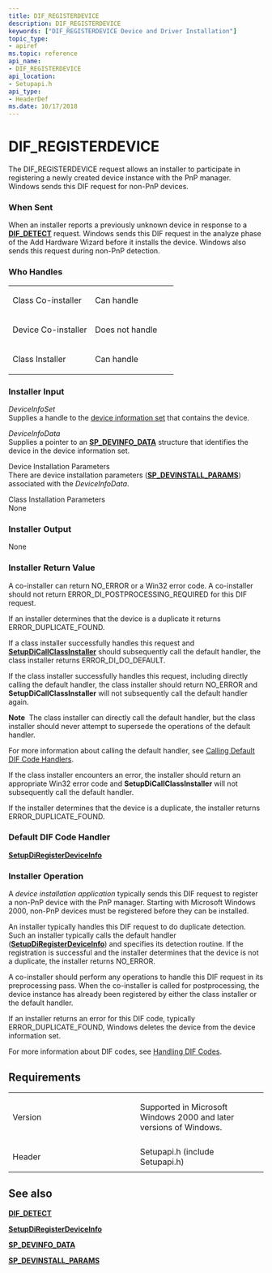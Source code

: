 ```yaml
---
title: DIF_REGISTERDEVICE
description: DIF_REGISTERDEVICE
keywords: ["DIF_REGISTERDEVICE Device and Driver Installation"]
topic_type:
- apiref
ms.topic: reference
api_name:
- DIF_REGISTERDEVICE
api_location:
- Setupapi.h
api_type:
- HeaderDef
ms.date: 10/17/2018
---
```


# DIF_REGISTERDEVICE


The DIF_REGISTERDEVICE request allows an installer to participate in registering a newly created device instance with the PnP manager. Windows sends this DIF request for non-PnP devices.

### When Sent

When an installer reports a previously unknown device in response to a [**DIF_DETECT**](dif-detect.md) request. Windows sends this DIF request in the analyze phase of the Add Hardware Wizard before it installs the device. Windows also sends this request during non-PnP detection.

### Who Handles

<table>
<colgroup>
<col width="50%" />
<col width="50%" />
</colgroup>
<tbody>
<tr class="odd">
<td align="left"><p>Class Co-installer</p></td>
<td align="left"><p>Can handle</p></td>
</tr>
<tr class="even">
<td align="left"><p>Device Co-installer</p></td>
<td align="left"><p>Does not handle</p></td>
</tr>
<tr class="odd">
<td align="left"><p>Class Installer</p></td>
<td align="left"><p>Can handle</p></td>
</tr>
</tbody>
</table>

 

### Installer Input

<a href="" id="deviceinfoset"></a>*DeviceInfoSet*  
Supplies a handle to the [device information set](./device-information-sets.md) that contains the device.

<a href="" id="deviceinfodata"></a>*DeviceInfoData*  
Supplies a pointer to an [**SP_DEVINFO_DATA**](/windows/win32/api/setupapi/ns-setupapi-sp_devinfo_data) structure that identifies the device in the device information set.

<a href="" id="device-installation-parameters-"></a>Device Installation Parameters   
There are device installation parameters ([**SP_DEVINSTALL_PARAMS**](/windows/win32/api/setupapi/ns-setupapi-sp_devinstall_params_a)) associated with the *DeviceInfoData*.

<a href="" id="class-installation-parameters-"></a>Class Installation Parameters   
None

### Installer Output

None

### Installer Return Value

A co-installer can return NO_ERROR or a Win32 error code. A co-installer should not return ERROR_DI_POSTPROCESSING_REQUIRED for this DIF request.

If an installer determines that the device is a duplicate it returns ERROR_DUPLICATE_FOUND.

If a class installer successfully handles this request and [**SetupDiCallClassInstaller**](/windows/win32/api/setupapi/nf-setupapi-setupdicallclassinstaller) should subsequently call the default handler, the class installer returns ERROR_DI_DO_DEFAULT.

If the class installer successfully handles this request, including directly calling the default handler, the class installer should return NO_ERROR and **SetupDiCallClassInstaller** will not subsequently call the default handler again.

**Note**  The class installer can directly call the default handler, but the class installer should never attempt to supersede the operations of the default handler.

 

For more information about calling the default handler, see [Calling Default DIF Code Handlers](./calling-the-default-dif-code-handlers.md).

If the class installer encounters an error, the installer should return an appropriate Win32 error code and **SetupDiCallClassInstaller** will not subsequently call the default handler.

If the installer determines that the device is a duplicate, the installer returns ERROR_DUPLICATE_FOUND.

### Default DIF Code Handler

[**SetupDiRegisterDeviceInfo**](/windows/win32/api/setupapi/nf-setupapi-setupdiregisterdeviceinfo)

### Installer Operation

A *device installation application* typically sends this DIF request to register a non-PnP device with the PnP manager. Starting with Microsoft Windows 2000, non-PnP devices must be registered before they can be installed.

An installer typically handles this DIF request to do duplicate detection. Such an installer typically calls the default handler ([**SetupDiRegisterDeviceInfo**](/windows/win32/api/setupapi/nf-setupapi-setupdiregisterdeviceinfo)) and specifies its detection routine. If the registration is successful and the installer determines that the device is not a duplicate, the installer returns NO_ERROR.

A co-installer should perform any operations to handle this DIF request in its preprocessing pass. When the co-installer is called for postprocessing, the device instance has already been registered by either the class installer or the default handler.

If an installer returns an error for this DIF code, typically ERROR_DUPLICATE_FOUND, Windows deletes the device from the device information set.

For more information about DIF codes, see [Handling DIF Codes](./handling-dif-codes.md).

## Requirements

<table>
<colgroup>
<col width="50%" />
<col width="50%" />
</colgroup>
<tbody>
<tr class="odd">
<td align="left"><p>Version</p></td>
<td align="left"><p>Supported in Microsoft Windows 2000 and later versions of Windows.</p></td>
</tr>
<tr class="even">
<td align="left"><p>Header</p></td>
<td align="left">Setupapi.h (include Setupapi.h)</td>
</tr>
</tbody>
</table>

## See also


[**DIF_DETECT**](dif-detect.md)

[**SetupDiRegisterDeviceInfo**](/windows/win32/api/setupapi/nf-setupapi-setupdiregisterdeviceinfo)

[**SP_DEVINFO_DATA**](/windows/win32/api/setupapi/ns-setupapi-sp_devinfo_data)

[**SP_DEVINSTALL_PARAMS**](/windows/win32/api/setupapi/ns-setupapi-sp_devinstall_params_a)

 

